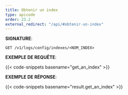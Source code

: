 ```yaml
---
title: Obtenir un index
type: apicode
order: 23.2
external_redirect: "/api/#obtenir-un-index"
---
```


**SIGNATURE**:

`GET /v1/logs/config/indexes/<NOM_INDEX>`

**EXEMPLE DE REQUÊTE**:

{{< code-snippets basename="get_an_index" >}}

**EXEMPLE DE RÉPONSE**:

{{< code-snippets basename="result.get_an_index" >}}
